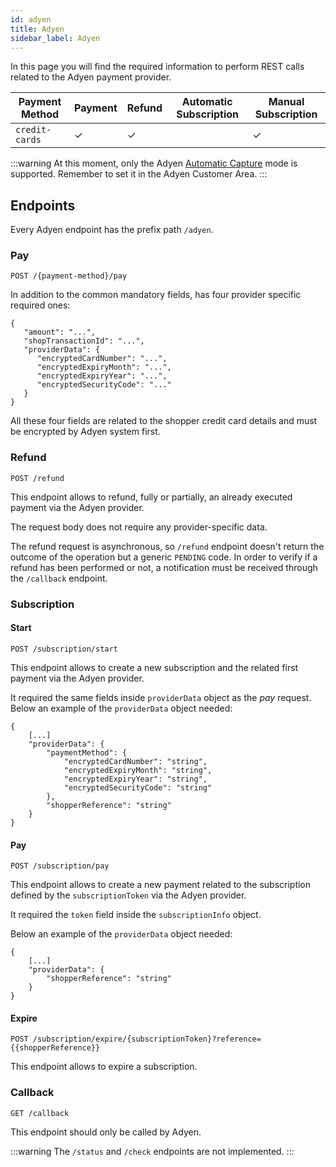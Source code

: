 ```yaml
---
id: adyen
title: Adyen
sidebar_label: Adyen
---
```

In this page you will find the required information to perform REST calls related to the Adyen payment provider.

| Payment Method | Payment | Refund | Automatic Subscription | Manual Subscription |
|----------------|---------|--------|------------------------|---------------------|
| `credit-cards` | ✓       | ✓      |                        | ✓                   | 


:::warning
At this moment, only the Adyen [Automatic Capture](https://docs.adyen.com/online-payments/classic-integrations/modify-payments/capture#automatic-capture) mode is supported. Remember to set it in the Adyen Customer Area.
:::

## Endpoints

Every Adyen endpoint has the prefix path `/adyen`.

### Pay

`POST /{payment-method}/pay`

In addition to the common mandatory fields, has four provider specific required ones:
```jsonc
{
   "amount": "...",
   "shopTransactionId": "...",
   "providerData": {
      "encryptedCardNumber": "...",
      "encryptedExpiryMonth": "...",
      "encryptedExpiryYear": "...",
      "encryptedSecurityCode": "..."
   }
}
```
All these four fields are related to the shopper credit card details and must be encrypted by Adyen system first. 

### Refund

`POST /refund`

This endpoint allows to refund, fully or partially, an already executed payment via the Adyen provider.

The request body does not require any provider-specific data.

The refund request is asynchronous, so `/refund` endpoint doesn't return the outcome of the operation but a generic `PENDING` code. 
In order to verify if a refund has been performed or not, a notification must be received through the `/callback` endpoint.

### Subscription

#### Start

`POST /subscription/start`

This endpoint allows to create a new subscription and the related first payment via the Adyen provider.

It required the same fields inside `providerData` object as the *pay* request.
Below an example of the `providerData` object needed:
```jsonc
{
    [...]
    "providerData": {
        "paymentMethod": {
            "encryptedCardNumber": "string",
            "encryptedExpiryMonth": "string",
            "encryptedExpiryYear": "string",
            "encryptedSecurityCode": "string"
        },
        "shopperReference": "string"
    }
}
```

#### Pay

`POST /subscription/pay`

This endpoint allows to create a new payment related to the subscription defined by the `subscriptionToken` via the Adyen provider.

It required the `token` field inside the `subscriptionInfo` object.

Below an example of the `providerData` object needed:
```jsonc
{
    [...]
    "providerData": {
        "shopperReference": "string"
    }
}
```

#### Expire

`POST /subscription/expire/{subscriptionToken}?reference={{shopperReference}}`

This endpoint allows to expire a subscription.

### Callback

`GET /callback`

This endpoint should only be called by Adyen.

:::warning
The `/status` and `/check` endpoints are not implemented.
:::
